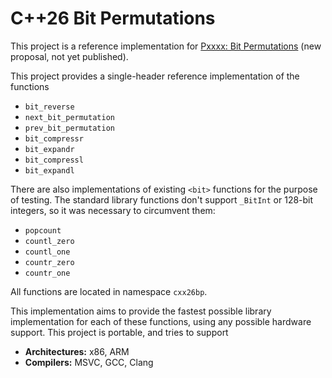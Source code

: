 # C++26 Bit Permutations

This project is a reference implementation for
[Pxxxx: Bit Permutations](https://eisenwave.github.io/cpp-proposals/bit-permutations.html)
(new proposal, not yet published).

This project provides a single-header reference implementation of the functions

- `bit_reverse`
- `next_bit_permutation`
- `prev_bit_permutation`
- `bit_compressr`
- `bit_expandr`
- `bit_compressl`
- `bit_expandl`

There are also implementations of existing `<bit>` functions for the purpose of testing.
The standard library functions don't support `_BitInt` or 128-bit integers, so it was necessary
to circumvent them:

- `popcount`
- `countl_zero`
- `countl_one`
- `countr_zero`
- `countr_one`

All functions are located in namespace `cxx26bp`.

This implementation aims to provide the fastest possible library implementation for each of these
functions, using any possible hardware support.
This project is portable, and tries to support

- **Architectures:** x86, ARM
- **Compilers:** MSVC, GCC, Clang